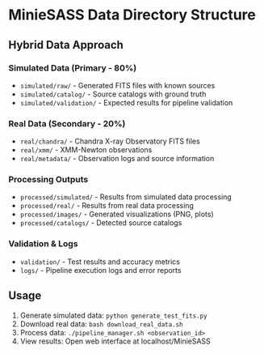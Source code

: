 # MinieSASS Data Directory Structure

## Hybrid Data Approach

### Simulated Data (Primary - 80%)
- `simulated/raw/` - Generated FITS files with known sources
- `simulated/catalog/` - Source catalogs with ground truth
- `simulated/validation/` - Expected results for pipeline validation

### Real Data (Secondary - 20%) 
- `real/chandra/` - Chandra X-ray Observatory FITS files
- `real/xmm/` - XMM-Newton observations
- `real/metadata/` - Observation logs and source information

### Processing Outputs
- `processed/simulated/` - Results from simulated data processing
- `processed/real/` - Results from real data processing  
- `processed/images/` - Generated visualizations (PNG, plots)
- `processed/catalogs/` - Detected source catalogs

### Validation & Logs
- `validation/` - Test results and accuracy metrics
- `logs/` - Pipeline execution logs and error reports

## Usage
1. Generate simulated data: `python generate_test_fits.py`
2. Download real data: `bash download_real_data.sh` 
3. Process data: `./pipeline_manager.sh <observation_id>`
4. View results: Open web interface at localhost/MinieSASS
